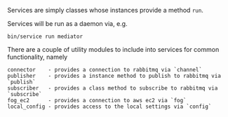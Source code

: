 Services are simply classes whose instances provide a method `run`.

Services will be run as a daemon via, e.g.

    bin/service run mediator

There are a couple of utility modules to include into services for
common functionality, namely

    connector    - provides a connection to rabbitmq via `channel`
    publisher    - provides a instance method to publish to rabbitmq via `publish`
    subscriber   - provides a class method to subscribe to rabbitmq via `subscribe`
    fog_ec2      - provides a connection to aws ec2 via `fog`
    local_config - provides access to the local settings via `config`
